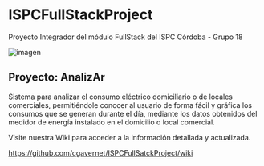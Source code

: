 # ISPCFullStackProject
Proyecto Integrador del módulo FullStack del ISPC Córdoba - Grupo 18

![imagen](https://user-images.githubusercontent.com/56803807/194679215-db0648c9-f44e-48c3-af4c-53d5bc8cd8f0.png)

## Proyecto: AnalizAr

Sistema para analizar el consumo eléctrico domiciliario o de locales comerciales, permitiéndole conocer al usuario de forma fácil y gráfica los consumos que se generan 
durante el día, mediante los datos obtenidos del medidor de energía instalado en el domicilio o local comercial.

Visite nuestra Wiki para acceder a la información detallada y actualizada.

https://github.com/cgavernet/ISPCFullSatckProject/wiki
